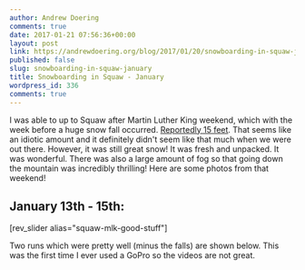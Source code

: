 ```yaml
---
author: Andrew Doering
comments: true
date: 2017-01-21 07:56:36+00:00
layout: post
link: https://andrewdoering.org/blog/2017/01/20/snowboarding-in-squaw-january/
published: false
slug: snowboarding-in-squaw-january
title: Snowboarding in Squaw - January
wordpress_id: 336
comments: true
---
```


I was able to up to Squaw after Martin Luther King weekend, which with the week before a huge snow fall occurred. [Reportedly 15 feet](http://squawalpine.com/explore/blog/15-feet-snow-squaw-valley-alpine-meadows-breaks-45-year-historic-record-january?season=winter). That seems like an idiotic amount and it definitely didn't seem like that much when we were out there. However, it was still great snow! It was fresh and unpacked. It was wonderful. There was also a large amount of fog so that going down the mountain was incredibly thrilling! Here are some photos from that weekend!



## January 13th - 15th:



[rev_slider alias="squaw-mlk-good-stuff"]

Two runs which were pretty well (minus the falls) are shown below. This was the first time I ever used a GoPro so the videos are not great.







